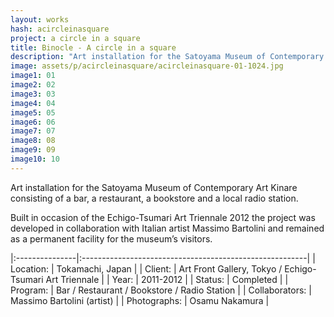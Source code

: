 ```yaml
---
layout: works
hash: acircleinasquare
project: a circle in a square
title: Binocle - A circle in a square
description: "Art installation for the Satoyama Museum of Contemporary Art Kinare consisting of a bar, a restaurant, a bookstore and a local radio station."
image: assets/p/acircleinasquare/acircleinasquare-01-1024.jpg
image1: 01
image2: 02
image3: 03
image4: 04
image5: 05
image6: 06
image7: 07
image8: 08
image9: 09
image10: 10
---
```


Art installation for the Satoyama Museum of Contemporary Art Kinare consisting of a bar, a restaurant, a bookstore and a local radio station.

Built in occasion of the Echigo-Tsumari Art Triennale 2012 the project was developed in collaboration with Italian artist Massimo Bartolini and remained as a permanent facility for the museum’s visitors.


|:---------------|:--------------------------------------------------------|
| Location:      | Tokamachi, Japan                                        |
| Client:        | Art Front Gallery, Tokyo / Echigo-Tsumari Art Triennale |
| Year:          | 2011-2012                                               |
| Status:        | Completed                                               |
| Program:       | Bar / Restaurant / Bookstore / Radio Station            |
| Collaborators: | Massimo Bartolini (artist)                              |
| Photographs:   | Osamu Nakamura                                          |
